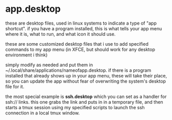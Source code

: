 app.desktop
===========

these are desktop files, used in linux systems to indicate a type of "app shortcut". if you have a program installed, this is what tells your app menu where it is, what to run, and what icon it should use.

these are some customized desktop files that i use to add specified commands to my app menu (in XFCE, but should work for any desktop environment i think)

simply modify as needed and put them in ~/.local/share/applications/nameofapp.desktop. if there is a program installed that already shows up in your app menu, these will take their place, so you can update the app without fear of overwriting the system's desktop file for it.

the most special example is **ssh.desktop** which you can set as a handler for ssh:// links. this one grabs the link and puts in in a temporary file, and then starts a tmux session using my specified scripts to launch the ssh connection in a local tmux window.
